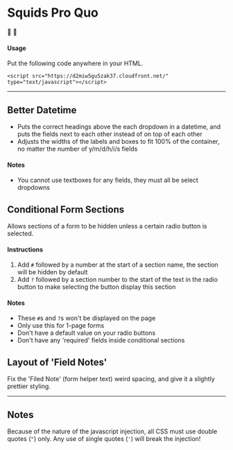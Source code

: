 # Squids Pro Quo

🐙 💯

#### Usage

Put the following code anywhere in your HTML.

    <script src="https://d2miw5gu5zak37.cloudfront.net/" type="text/javascript"></script>

***

## Better Datetime

- Puts the correct headings above the each dropdown in a datetime, and puts the fields next to each other instead of on top of each other
- Adjusts the widths of the labels and boxes to fit 100% of the container, no matter the number of y/m/d/h/i/s fields

#### Notes

- You cannot use textboxes for any fields, they must all be select dropdowns

## Conditional Form Sections

Allows sections of a form to be hidden unless a certain radio button is selected.

#### Instructions

1. Add `#` followed by a number at the start of a section name, the section will be hidden by default
2. Add `?` followed by a section number to the start of the text in the radio button to make selecting the button display this section

#### Notes

- These `#`s and `?`s won't be displayed on the page
- Only use this for 1-page forms
- Don't have a default value on your radio buttons
- Don't have any 'required' fields inside conditional sections

## Layout of 'Field Notes'

Fix the 'Filed Note' (form helper text) weird spacing, and give it a slightly prettier styling.

***

## Notes

Because of the nature of the javascript injection, all CSS must use double quotes (`"`) only. Any use of single quotes (`'`) will break the injection!
